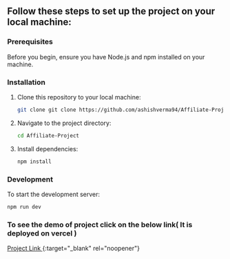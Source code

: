 
## Follow these steps to set up the project on your local machine:

### Prerequisites

Before you begin, ensure you have Node.js and npm installed on your machine.

### Installation

1. Clone this repository to your local machine:

    ```bash
    git clone git clone https://github.com/ashishverma94/Affiliate-Project.git
    ```

2. Navigate to the project directory:

    ```bash
    cd Affiliate-Project
    ```

3. Install dependencies:

    ```bash
    npm install
    ```

### Development

To start the development server:

```bash
npm run dev
```

### To see the demo of project click on the below link( It is deployed on vercel )

[Project Link ](https://affiliate-project.vercel.app/){:target="_blank" rel="noopener"}
